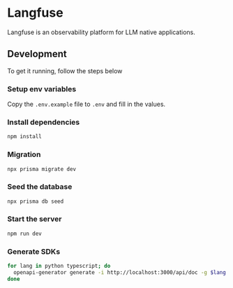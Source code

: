 # Langfuse

Langfuse is an observability platform for LLM native applications.

## Development

To get it running, follow the steps below

### Setup env variables

Copy the `.env.example` file to `.env` and fill in the values.

### Install dependencies

```bash
npm install
```

### Migration

```bash
npx prisma migrate dev
```

### Seed the database

```bash
npx prisma db seed
```

### Start the server

```bash
npm run dev
```

### Generate SDKs

```bash
for lang in python typescript; do
  openapi-generator generate -i http://localhost:3000/api/doc -g $lang -o ./sdk/$lang;
done
```
